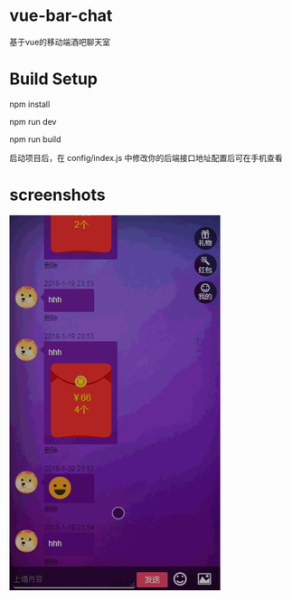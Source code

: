 # vue-bar-chat
基于vue的移动端酒吧聊天室


# Build Setup
npm install

npm run dev

npm run build

启动项目后，在 config/index.js 中修改你的后端接口地址配置后可在手机查看


# screenshots
![image](https://github.com/sayid760/vue-bar-chat/blob/master/screenshots/2.gif)
